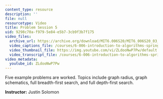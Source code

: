 ```yaml
---
content_type: resource
description: ''
file: null
resourcetype: Video
title: Problem Session 5
uid: 9298c70a-f979-5e84-e5b7-3cb9f3b7f175
video_files:
  archive_url: https://archive.org/download/MIT6.006S20/MIT6_006S20_03_13_Problem_Session_5_300k.mp4
  video_captions_file: /courses/6-006-introduction-to-algorithms-spring-2020/3a3391943cf5569d9ac47694e9f78123_ZLdooNwP7Pw.vtt
  video_thumbnail_file: https://img.youtube.com/vi/ZLdooNwP7Pw/default.jpg
  video_transcript_file: /courses/6-006-introduction-to-algorithms-spring-2020/d4c6cd4cb920228df44967bf82eb501c_ZLdooNwP7Pw.pdf
video_metadata:
  youtube_id: ZLdooNwP7Pw
---
```


Five example problems are worked. Topics include graph radius, graph schematics, full breadth-first search, and full depth-first search.

**Instructor:** Justin Solomon